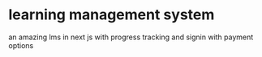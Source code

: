 # learning management system
 an amazing lms in next js with progress tracking and signin with payment options

